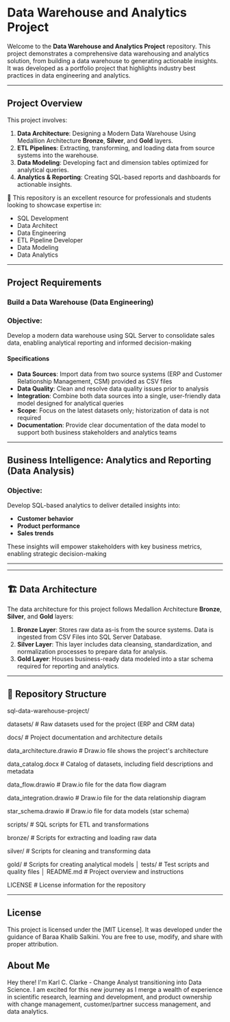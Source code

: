 # Data Warehouse and Analytics Project

Welcome to the **Data Warehouse and Analytics Project** repository.
This project demonstrates a comprehensive data warehousing and analytics solution, from building a data warehouse to generating actionable insights. It was developed as a portfolio project that highlights industry best practices in data engineering and analytics.

---
## Project Overview

This project involves:

1. **Data Architecture**: Designing a Modern Data Warehouse Using Medallion Architecture **Bronze**, **Silver**, and **Gold** layers.
2. **ETL Pipelines**: Extracting, transforming, and loading data from source systems into the warehouse.
3. **Data Modeling**: Developing fact and dimension tables optimized for analytical queries.
4. **Analytics & Reporting**: Creating SQL-based reports and dashboards for actionable insights.

🎯 This repository is an excellent resource for professionals and students looking to showcase expertise in:
- SQL Development
- Data Architect
- Data Engineering  
- ETL Pipeline Developer  
- Data Modeling  
- Data Analytics  


---
## Project Requirements

### Build a Data Warehouse (Data Engineering)

### Objective: 
Develop a modern data warehouse using SQL Server to consolidate sales data, enabling analytical reporting and informed decision-making

#### Specifications 
- **Data Sources**: Import data from two source systems (ERP and Customer Relationship Management, CSM) provided as CSV files
-	**Data Quality**: Clean and resolve data quality issues prior to analysis
- **Integration**: Combine both data sources into a single, user-friendly data model designed for analytical queries
-	**Scope**: Focus on the latest datasets only; historization of data is not required
-	**Documentation**: Provide clear documentation of the data model to support both business stakeholders and analytics teams

---

## Business Intelligence: Analytics and Reporting (Data Analysis)

### Objective: 
Develop SQL-based analytics to deliver detailed insights into:
-	**Customer behavior**
-	**Product performance**
-	**Sales trends**

These insights will empower stakeholders with key business metrics, enabling strategic decision-making

---
---
## 🏗️ Data Architecture

The data architecture for this project follows Medallion Architecture **Bronze**, **Silver**, and **Gold** layers:

1. **Bronze Layer**: Stores raw data as-is from the source systems. Data is ingested from CSV Files into SQL Server Database.
2. **Silver Layer**: This layer includes data cleansing, standardization, and normalization processes to prepare data for analysis.
3. **Gold Layer**: Houses business-ready data modeled into a star schema required for reporting and analytics.

---


## 📂 Repository Structure

sql-data-warehouse-project/

datasets/                            # Raw datasets used for the project (ERP and CRM data)

docs/                               # Project documentation and architecture details

data_architecture.drawio        # Draw.io file shows the project's architecture

data_catalog.docx               # Catalog of datasets, including field descriptions and metadata

data_flow.drawio                # Draw.io file for the data flow diagram

data_integration.drawio         # Draw.io file for the data relationship diagram

star_schema.drawio              # Draw.io file for data models (star schema)

scripts/                            # SQL scripts for ETL and transformations

bronze/                         # Scripts for extracting and loading raw data

silver/                         # Scripts for cleaning and transforming data

gold/                           # Scripts for creating analytical models
│
tests/                              # Test scripts and quality files
│
README.md                           # Project overview and instructions

LICENSE                             # License information for the repository

---

## License

This project is licensed under the [MIT License]. It was developed under the guidance of Baraa Khalib Salkini. You are free to use, modify, and share with proper attribution.

## About Me

Hey there! I'm Karl C. Clarke - Change Analyst transitioning into Data Science. I am excited for this new journey as I merge a wealth of experience in scientific research, learning and development, and product ownership with change management, customer/partner success management, and data analytics. 

